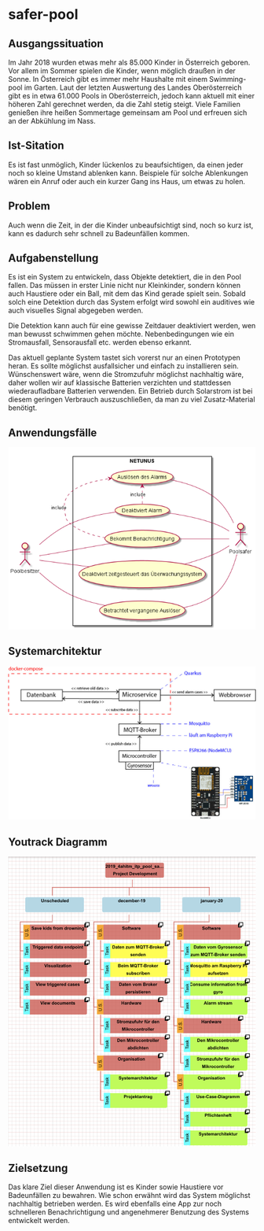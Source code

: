 # safer-pool

## Ausgangssituation
Im Jahr 2018 wurden etwas mehr als 85.000 Kinder in Österreich geboren. Vor allem im Sommer spielen die Kinder, 
wenn möglich draußen in der Sonne. In Österreich gibt es immer mehr Haushalte mit einem Swimming-pool im Garten. 
Laut der letzten Auswertung des Landes Oberösterreich gibt es in etwa 61.000 Pools in Oberösterreich, jedoch 
kann aktuell mit einer höheren Zahl gerechnet werden, da die Zahl stetig steigt. Viele Familien genießen ihre heißen Sommertage gemeinsam am Pool und erfreuen sich an der Abkühlung im Nass.

## Ist-Sitation
Es ist fast unmöglich, Kinder lückenlos zu beaufsichtigen, da einen jeder noch so kleine Umstand ablenken kann. 
Beispiele für solche Ablenkungen wären ein Anruf oder auch ein kurzer Gang ins Haus, um etwas zu holen.

## Problem
Auch wenn die Zeit, in der die Kinder unbeaufsichtigt sind, noch so kurz ist, kann es dadurch sehr schnell zu 
Badeunfällen kommen.

## Aufgabenstellung 
Es ist ein System zu entwickeln, dass Objekte detektiert, die in den Pool fallen. Das müssen in erster Linie nicht nur Kleinkinder, sondern können auch Haustiere oder ein Ball, mit dem das Kind gerade spielt sein. Sobald solch eine Detektion durch das System erfolgt wird sowohl ein auditives wie auch visuelles Signal abgegeben werden.

Die Detektion kann auch für eine gewisse Zeitdauer deaktiviert werden, wen man bewusst schwimmen gehen möchte. 
Nebenbedingungen wie ein Stromausfall, Sensorausfall etc. werden ebenso erkannt.

Das aktuell geplante System tastet sich vorerst nur an einen Prototypen heran. Es sollte möglichst ausfallsicher und einfach zu installieren sein. Wünschenswert wäre, wenn die Stromzufuhr möglichst nachhaltig wäre, daher wollen wir auf klassische Batterien verzichten und stattdessen wiederaufladbare Batterien verwenden. Ein Betrieb durch Solarstrom ist bei diesem geringen Verbrauch auszuschließen, da man zu viel Zusatz-Material benötigt.

## Anwendungsfälle
![Use-Case-Diagramm](https://raw.githubusercontent.com/KonstantinFrank01/safer-pool/master/Assets/use_case_diagram.png)

## Systemarchitektur
![Systemarchitektur](https://raw.githubusercontent.com/KonstantinFrank01/safer-pool/master/Assets/systemarchitektur.jpg)

## Youtrack Diagramm
![Youtrack-Diagramm](https://raw.githubusercontent.com/KonstantinFrank01/safer-pool/master/Assets/youtrack-diagram-netunus.png)

## Zielsetzung
Das klare Ziel dieser Anwendung ist es Kinder sowie Haustiere vor Badeunfällen zu bewahren. Wie schon erwähnt wird das System möglichst nachhaltig betrieben werden. Es wird ebenfalls eine App zur noch schnelleren Benachrichtigung und angenehmerer Benutzung des Systems entwickelt werden.
